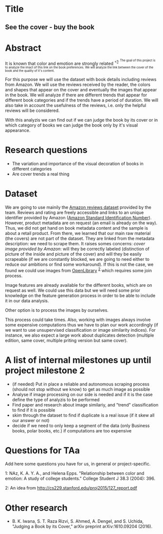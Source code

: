 # Title
## See the cover - buy the book

# Abstract
<!--A 150 word description of the project idea, goals, dataset used. What story you would like to tell and why? What's the motivation behind your project? -->
It is known that color and emotion are strongly related <sup><[1](#1)<sup>. The goal of this project is to analyze the imact of this link on the book preferences. We will analyze the link between the cover of the book and the quality of it's content. <!--Are some books not popular just because of their neutral appearance. -->

For this purpose we will use the dataset with book details including reviews from Amazon. We will use the reviews received by the reader, the colors and shapes that appear on the cover and eventually the images that appear in the book. We will analyze if there are different trends that appear for different book categories and if the trends have a period of duration. We will also take in account the usefulness of the reviews, i.e. only the helpful reviews will be considered. 

With this analyzis we can find out if we can judge the book by its cover or in which category of books we can judge the book only by it's visual appearance. 

# Research questions
<!--A list of research questions you would like to address during the project. -->

* The variation and importance of the visual decoration of books in different categories 
* Are cover trends a real thing

# Dataset

<!-- List the dataset(s) you want to use, and some ideas on how do you expect to get, manage, process and enrich it/them. Show us you've read the docs and some examples, and you've a clear idea on what to expect. Discuss data size and format if relevant. -->

We are going to use mainily the [Amazon reviews dataset](http://jmcauley.ucsd.edu/data/amazon/) provided by the team. Reviews and rating are freely accessible and links to an unique identifier provided by Amazon ([Amazon Standard Identification Number](https://en.wikipedia.org/wiki/Amazon_Standard_Identification_Number)). However, product metadata are on request (an email is already on the way). Thus, we did not get hand on book metadata content and the sample is about a retail product. From there, we learned that our main raw material (the covers) are not part of the dataset. They are linked from the metadata description: we need to scrape them. It raises somes concerns: 
*cover image provided by Amazon*: will they be correctly labeled (distinction of picture of the inside and picture of the cover) and will they be easily scrapeable (if we are constantly blocked, we are going to need either to reduce our ambitions or find some workaround).
If this is not the case, we found we could use images from [OpenLibrary](https://openlibrary.org/) <sup>[2](#2)</sup> which requires some join process.

Image features are already available for the different books, which are on request as well. We could use this data but we will need some prior knowledge on the feature generation process in order to be able to include it in our data analysis. 

Other option is to process the images by ourselves. 

This process could take times. Also, working with images always involve some expensive computations thus we have to plan our work accordingly (if we want to use unsupervised classification or image similarity indices). For instance, we also expect a large work about duplicates detection (multiple edition, same cover, multiple priting version but same cover).

# A list of internal milestones up until project milestone 2

* (if needed) Put in place a reliable and autonomous scraping process (should not stop without we know) to get as much image as possible
* Analyse if image processing on our side is needed and if it is the case define the type of analyzis to be performed 
* Find paper and research about image similariy, and "trend" classification to find if it is possible
* skim through the dataset to find if duplicate is a real issue (if it skew all our answer or not)
* decide if we need to only keep a segment of the data (only Business books, polar books, etc.) if computations are too expensive


# Questions for TAa
Add here some questions you have for us, in general or project-specific.

<a name="1">1</a>: NAz, K. A. Y. A., and Helena Epps. "Relationship between color and emotion: A study of college students." College Student J 38.3 (2004): 396.

<a name="2">2</a>: An idea from http://cs229.stanford.edu/proj2015/127_report.pdf

# Other research

* B. K. Iwana, S. T. Raza Rizvi, S. Ahmed, A. Dengel, and S. Uchida, "Judging a Book by its Cover," arXiv preprint arXiv:1610.09204 (2016).

